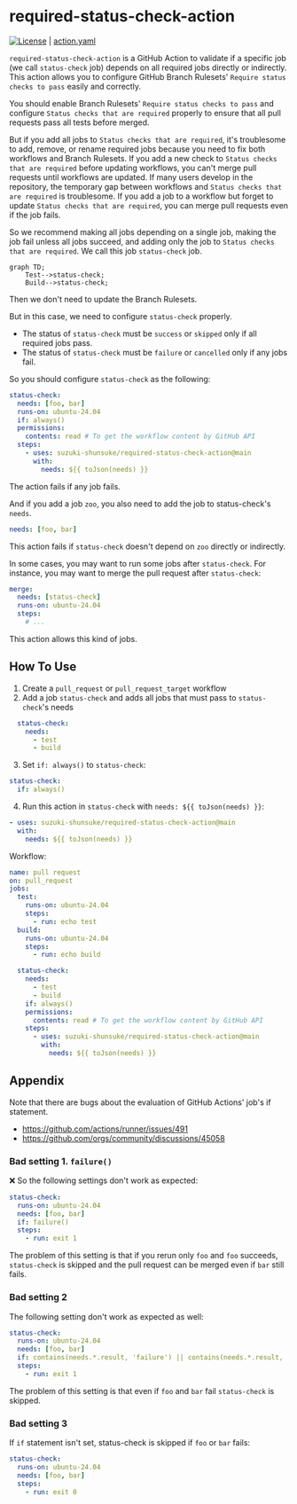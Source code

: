 # required-status-check-action

[![License](http://img.shields.io/badge/license-mit-blue.svg?style=flat-square)](https://raw.githubusercontent.com/suzuki-shunsuke/required-status-check-action/main/LICENSE) | [action.yaml](action.yaml)

`required-status-check-action` is a GitHub Action to validate if a specific job (we call `status-check` job) depends on all required jobs directly or indirectly.
This action allows you to configure GitHub Branch Rulesets' `Require status checks to pass` easily and correctly.

You should enable Branch Rulesets' `Require status checks to pass` and configure `Status checks that are required` properly to ensure that all pull requests pass all tests before merged.

But if you add all jobs to `Status checks that are required`, it's troublesome to add, remove, or rename required jobs because you need to fix both workflows and Branch Rulesets.
If you add a new check to `Status checks that are required` before updating workflows, you can't merge pull requests until workflows are updated.
If many users develop in the repository, the temporary gap between workflows and `Status checks that are required` is troublesome.
If you add a job to a workflow but forget to update `Status checks that are required`, you can merge pull requests even if the job fails.

So we recommend making all jobs depending on a single job, making the job fail unless all jobs succeed, and adding only the job to `Status checks that are required`.
We call this job `status-check` job.

```mermaid
graph TD;
    Test-->status-check;
    Build-->status-check;
```

Then we don't need to update the Branch Rulesets.

But in this case, we need to configure `status-check` properly.

- The status of `status-check` must be `success` or `skipped` only if all required jobs pass.
- The status of `status-check` must be `failure` or `cancelled` only if any jobs fail.

So you should configure `status-check` as the following:

```yaml
status-check:
  needs: [foo, bar]
  runs-on: ubuntu-24.04
  if: always()
  permissions:
    contents: read # To get the workflow content by GitHub API
  steps:
    - uses: suzuki-shunsuke/required-status-check-action@main
      with:
        needs: ${{ toJson(needs) }}
```

The action fails if any job fails.

And if you add a job `zoo`, you also need to add the job to status-check's `needs`.

```yaml
needs: [foo, bar]
```

This action fails if `status-check` doesn't depend on `zoo` directly or indirectly.

In some cases, you may want to run some jobs after `status-check`.
For instance, you may want to merge the pull request after `status-check`:

```yaml
merge:
  needs: [status-check]
  runs-on: ubuntu-24.04
  steps:
    # ...
```

This action allows this kind of jobs.

## How To Use

1. Create a `pull_request` or `pull_request_target` workflow
2. Add a job `status-check` and adds all jobs that must pass to `status-check`'s needs

```yaml
  status-check:
    needs:
      - test
      - build
```

3. Set `if: always()` to `status-check`:

```yaml
status-check:
  if: always()
```

4. Run this action in `status-check` with `needs: ${{ toJson(needs) }}`:

```yaml
- uses: suzuki-shunsuke/required-status-check-action@main
  with:
    needs: ${{ toJson(needs) }}
```

Workflow:

```yaml
name: pull request
on: pull_request
jobs:
  test:
    runs-on: ubuntu-24.04
    steps:
      - run: echo test
  build:
    runs-on: ubuntu-24.04
    steps:
      - run: echo build

  status-check:
    needs:
      - test
      - build
    if: always()
    permissions:
      contents: read # To get the workflow content by GitHub API
    steps:
      - uses: suzuki-shunsuke/required-status-check-action@main
        with:
          needs: ${{ toJson(needs) }}
```

## Appendix

Note that there are bugs about the evaluation of GitHub Actions' job's if statement.

- https://github.com/actions/runner/issues/491
- https://github.com/orgs/community/discussions/45058

### Bad setting 1. `failure()`

:x: So the following settings don't work as expected:

```yaml
status-check:
  runs-on: ubuntu-24.04
  needs: [foo, bar]
  if: failure()
  steps:
    - run: exit 1
```

The problem of this setting is that if you rerun only `foo` and `foo` succeeds, `status-check` is skipped and the pull request can be merged even if `bar` still fails.

### Bad setting 2

The following setting don't work as expected as well:

```yaml
status-check:
  runs-on: ubuntu-24.04
  needs: [foo, bar]
  if: contains(needs.*.result, 'failure') || contains(needs.*.result, 'cancelled')
  steps:
    - run: exit 1
```

The problem of this setting is that even if `foo` and `bar` fail `status-check` is skipped.

### Bad setting 3

If `if` statement isn't set, status-check is skipped if `foo` or `bar` fails:

```yaml
status-check:
  runs-on: ubuntu-24.04
  needs: [foo, bar]
  steps:
    - run: exit 0
```
